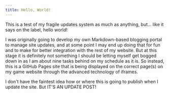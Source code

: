 ```yaml
---
title: Hello, World!
---
```


This is a test of my fragile updates system as much as anything, but... like it says on the label, hello world!

I was originally going to develop my own Markdown-based blogging portal to manage site updates, and at some point I may end up doing that for fun and to make for better integration with the rest of my website. But at this stage it is definitely not something I should be letting myself get bogged down in as I am about nine tasks behind on my schedule as it is. So instead, this is a GitHub Pages site that is being displayed on the correct page(s) on my game website through the advanced technology of iframes.

I don't have the faintest idea how or where this is going to publish when I update the site. But IT'S AN UPDATE POST!